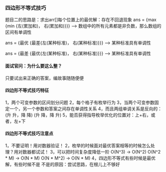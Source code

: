 ### 四边形不等式技巧
题目二的思路是：求出arr[]每个位置上的最优解：存在不回退现象
ans = {max {min {左(累加和)， 右(累加和)}}}      --> 数组中的所有元素都是非负数，那么数组的区间有单调性

ans = {最优 {最差{左(某种标准)， 右(某种标准)}}}   --> 某种标准具有单调性 

ans = {最差 {最优{左(某种标准)， 右(某种标准)}}}   --> 某种标准具有单调性 


#### 面试官问：为什么要这么整？
只要试出来正确的答案，编故事随随便便

#### 四边形不等式技巧特征
1，两个可变参数的区间划分问题
2，每个格子有枚举行为
3，当两个可变参数固定一个，另一个参数和答案之间存在单调性关系
4，而且两组单调关系是反向的：(升 升，降 降)  (升 降，降 升)
5，能否获得指导枚举优化的位置对：上+右，或者，左+下

#### 四边形不等式技巧注意点
1，不要证明！用对数器验证！
2，枚举的时候面对最优答案相等的时候怎么处理？用对数器都试试！
3，可以把时间复杂度降低一阶
O(N^3) -> O(N^2)
O(N^2 * M) -> O(N * M)
O(N * M^2) -> O(N * M)
4，四边形不等式有些时候是最优解，有些时候不是
不是的原因：尝试思路，在根儿上不够好


